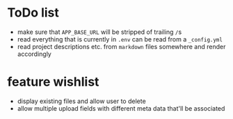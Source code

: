 # ToDo list

- make sure that `APP_BASE_URL` will be stripped of trailing `/`s
- read everything that is currently in `.env` can be read from a `_config.yml`
- read project descriptions etc. from `markdown` files somewhere and render accordingly


# feature wishlist
- display existing files and allow user to delete
- allow multiple upload fields with different meta data that'll be associated
